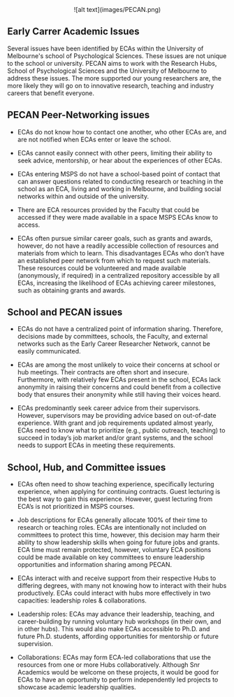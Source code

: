 <center> ![alt text](images/PECAN.png) </center>

## Early Carrer Academic Issues

Several issues have been identified by ECAs within the University of Melbourne's school of Psychological Sciences. These issues are not unique to the school or university. PECAN aims to work with the Research Hubs, School of Psychological Sciences and the University of Melbourne to address these issues. The more supported our young researchers are, the more likely they will go on to innovative research, teaching and industry careers that benefit everyone.

## PECAN Peer-Networking issues
- ECAs do not know how to contact one another, who other ECAs are, and are not notified when ECAs enter or leave the school. 

- ECAs cannot easily connect with other peers, limiting their ability to seek advice, mentorship, or hear about the experiences of other ECAs.

- ECAs entering MSPS do not have a school-based point of contact that can answer questions related to conducting research or teaching in the school as an ECA, living and working in Melbourne, and building social networks within and outside of the university. 

- There are ECA resources provided by the Faculty that could be accessed if they were made available in a space MSPS ECAs know to access. 

- ECAs often pursue similar career goals, such as grants and awards, however, do not have a readily accessible collection of resources and materials from which to learn. This disadvantages ECAs who don’t have an established peer network from which to request such materials. These resources could be volunteered and made available (anonymously, if required) in a centralized repository accessible by all ECAs, increasing the likelihood of ECAs achieving career milestones, such as obtaining grants and awards.

## School and PECAN issues

- ECAs do not have a centralized point of information sharing. Therefore, decisions made by committees, schools, the Faculty, and external networks such as the Early Career Researcher Network, cannot be easily communicated.

- ECAs are among the most unlikely to voice their concerns at school or hub meetings. Their contracts are often short and insecure. Furthermore, with relatively few ECAs present in the school, ECAs lack anonymity in raising their concerns and could benefit from a collective body that ensures their anonymity while still having their voices heard. 

- ECAs predominantly seek career advice from their supervisors. However, supervisors may be providing advice based on out-of-date experience. With grant and job requirements updated almost yearly, ECAs need to know what to prioritize (e.g., public outreach, teaching) to succeed in today’s job market and/or grant systems, and the school needs to support ECAs in meeting these requirements.

## School, Hub, and Committee issues
- ECAs often need to show teaching experience, specifically lecturing experience, when applying for continuing contracts. Guest lecturing is the best way to gain this experience. However, guest lecturing from ECA’s is not prioritized in MSPS courses.

- Job descriptions for ECAs generally allocate 100% of their time to research or teaching roles. ECAs are intentionally not included on committees to protect this time, however, this decision may harm their ability to show leadership skills when going for future jobs and grants. ECA time must remain protected, however, voluntary ECA positions could be made available on key committees to ensure leadership opportunities and information sharing among PECAN. 

- ECAs interact with and receive support from their respective Hubs to differing degrees, with many not knowing how to interact with their hubs productively. ECAs could interact with hubs more effectively in two capacities: leadership roles & collaborations.

- Leadership roles: ECAs may advance their leadership, teaching, and career-building by running voluntary hub workshops (in their own, and in other hubs). This would also make ECAs accessible to Ph.D. and future Ph.D. students, affording opportunities for mentorship or future supervision.

- Collaborations: ECAs may form ECA-led collaborations that use the resources from one or more Hubs collaboratively. Although Snr Academics would be welcome on these projects, it would be good for ECAs to have an opportunity to perform independently led projects to showcase academic leadership qualities.



